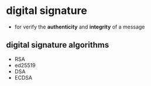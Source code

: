 # digital signature

- for verify the **authenticity** and **integrity** of a message

## digital signature algorithms

- RSA
- ed25519
- DSA
- ECDSA
